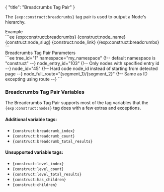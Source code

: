 {
    "title": "Breadcrumbs Tag Pair"
}

The `{exp:construct:breadcrumbs}` tag pair is used to output a Node's hierarchy.

<div class="CodeBlockTitle">Example</div>
```ee
{exp:construct:breadcrumbs}
    {construct:node_name}
    {construct:node_slug}
    {construct:node_link}
{/exp:construct:breadcrumbs}
```

<div class="CodeBlockTitle">Breadcrumbs Tag Pair Parameters</div>
```ee
tree_id="1"
namespace="my_namespace" {!-- default namespace is "construct" --}
node_entry_id="103" {!-- Only nodes with specified entry id --}
node_id="45" {!-- Hard code node_id instead of starting from detected page --}
node_full_route="{segment_1}/{segment_2}" {!-- Same as ID excepting using route --}
```

### Breadcrumbs Tag Pair Variables

The Breadcrumbs Tag Pair supports most of the tag variables that the `{exp:construct:nodes}` tag does with a few extras and exceptions.

#### Additional variable tags:

- `{construct:breadcrumb_index}`
- `{construct:breadcrumb_count}`
- `{construct:breadcrumb_total_results}`

#### Unsupported variable tags:

- `{construct:level_index}`
- `{construct:level_count}`
- `{construct:level_total_results}`
- `{construct:has_children}`
- `{construct:children}`
